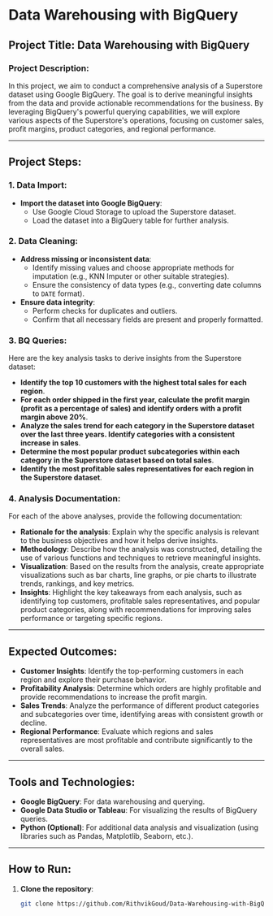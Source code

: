# Data Warehousing with BigQuery

## Project Title: Data Warehousing with BigQuery

### Project Description:
In this project, we aim to conduct a comprehensive analysis of a Superstore dataset using Google BigQuery. The goal is to derive meaningful insights from the data and provide actionable recommendations for the business. By leveraging BigQuery's powerful querying capabilities, we will explore various aspects of the Superstore's operations, focusing on customer sales, profit margins, product categories, and regional performance.

---

## Project Steps:

### 1. Data Import:
- **Import the dataset into Google BigQuery**:
  - Use Google Cloud Storage to upload the Superstore dataset.
  - Load the dataset into a BigQuery table for further analysis.

### 2. Data Cleaning:
- **Address missing or inconsistent data**:
  - Identify missing values and choose appropriate methods for imputation (e.g., KNN Imputer or other suitable strategies).
  - Ensure the consistency of data types (e.g., converting date columns to `DATE` format).
- **Ensure data integrity**:
  - Perform checks for duplicates and outliers.
  - Confirm that all necessary fields are present and properly formatted.

### 3. BQ Queries:
Here are the key analysis tasks to derive insights from the Superstore dataset:

- **Identify the top 10 customers with the highest total sales for each region**.
- **For each order shipped in the first year, calculate the profit margin (profit as a percentage of sales) and identify orders with a profit margin above 20%**.
- **Analyze the sales trend for each category in the Superstore dataset over the last three years. Identify categories with a consistent increase in sales**.
- **Determine the most popular product subcategories within each category in the Superstore dataset based on total sales**.
- **Identify the most profitable sales representatives for each region in the Superstore dataset**.

### 4. Analysis Documentation:
For each of the above analyses, provide the following documentation:

- **Rationale for the analysis**: Explain why the specific analysis is relevant to the business objectives and how it helps derive insights.
- **Methodology**: Describe how the analysis was constructed, detailing the use of various functions and techniques to retrieve meaningful insights.
- **Visualization**: Based on the results from the analysis, create appropriate visualizations such as bar charts, line graphs, or pie charts to illustrate trends, rankings, and key metrics.
- **Insights**: Highlight the key takeaways from each analysis, such as identifying top customers, profitable sales representatives, and popular product categories, along with recommendations for improving sales performance or targeting specific regions.

---

## Expected Outcomes:
- **Customer Insights**: Identify the top-performing customers in each region and explore their purchase behavior.
- **Profitability Analysis**: Determine which orders are highly profitable and provide recommendations to increase the profit margin.
- **Sales Trends**: Analyze the performance of different product categories and subcategories over time, identifying areas with consistent growth or decline.
- **Regional Performance**: Evaluate which regions and sales representatives are most profitable and contribute significantly to the overall sales.

---

## Tools and Technologies:
- **Google BigQuery**: For data warehousing and querying.
- **Google Data Studio or Tableau**: For visualizing the results of BigQuery queries.
- **Python (Optional)**: For additional data analysis and visualization (using libraries such as Pandas, Matplotlib, Seaborn, etc.).

---

## How to Run:
1. **Clone the repository**:
   ```bash
   git clone https://github.com/RithvikGoud/Data-Warehousing-with-BigQuery.git
